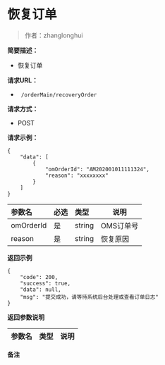 # 恢复订单

> 作者：zhanglonghui

**简要描述：** 

- 恢复订单

**请求URL：** 
- ` /orderMain/recoveryOrder`
  
**请求方式：**
- POST 

**请求示例：** 
```
{
    "data": [
		{
			"omOrderId": "AM202001011111324",
			"reason": "xxxxxxxx"
		}
	]
}
```

|参数名|必选|类型|说明|
|:----    |:---|:----- |-----   |
|omOrderId |是  |string |OMS订单号   |
|reason |是  |string |恢复原因   |
 **返回示例**
``` 
{
    "code": 200,
    "success": true,
    "data": null,
    "msg": "提交成功，请等待系统后台处理或查看订单日志"
}
```
 **返回参数说明** 

|参数名|类型|说明|
|:----    |:---|:----- |


 **备注**